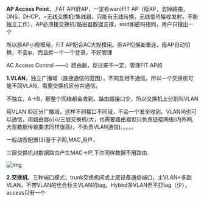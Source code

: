 **AP Access Point**，,FAT AP(胖AP，一定有wan)FIT AP（瘦AP，去掉路由，DNS，DHCP，=无线交换机/集线器，只能有无线转换，无线信号接收发射，不能独立工作），AP必须接交换机/路由器数据支撑，ssid和密码相同，用户只搜出一个

所以胖AP小规模用，FIT AP配合AC大规模用。胖AP切换断重连，瘦AP自动切换，不变ip，而且胖一个一个登录，不好管理

AC Access Control ——》路由器，反过来不一定，管理FIT AP的

**1.VLAN**，独立广播域（直接通信的范围），不同互相不通信，所以一个交换机可能不同VLAN，需要交换机区分并通信。

不独立，A->B，那整个网络都会收到。路由器接口少，所以交换机上分割叫VLAN

用VLAN ID区分广播域，这样不同接口不同域，不会一个发全收到。VLAN间也可以通信，用路由器(小)/三层交换机(大，也需要路由器但只负责链接网络(内外网,大型数据传输要求同样很高)，不负责VLAN通信)。。。。。

一般动态配置(3)基于子网,MAC,用户，

三层交换机对数据路由产生MAC->IP,下次同样数据不用路由.

![img](http://images.51cto.com/files/uploadimg/20121212/1056260.jpg)





**2.交换机**，三种端口模式，trunk交换机间或上层设备通信端口，主VLAN+多副VLAN，不带VLAN的也会标主VLAN的tag，Hybird多VLAN但不打tag（少），access只有一个

